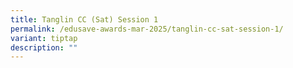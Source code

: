 ```yaml
---
title: Tanglin CC (Sat) Session 1
permalink: /edusave-awards-mar-2025/tanglin-cc-sat-session-1/
variant: tiptap
description: ""
---
```

